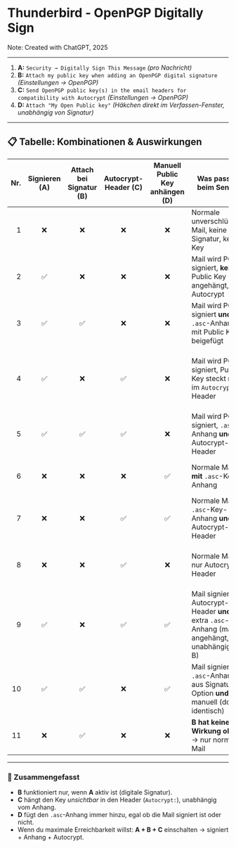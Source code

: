 # Thunderbird - OpenPGP Digitally Sign 
Note: Created with ChatGPT, 2025

---

1. **A:** `Security → Digitally Sign This Message` *(pro Nachricht)*
2. **B:** `Attach my public key when adding an OpenPGP digital signature` *(Einstellungen → OpenPGP)*
3. **C:** `Send OpenPGP public key(s) in the email headers for compatibility with Autocrypt` *(Einstellungen → OpenPGP)*
4. **D:** `Attach "My Open Public key"` *(Häkchen direkt im Verfassen-Fenster, unabhängig von Signatur)*

---

## 📋 Tabelle: Kombinationen & Auswirkungen

| Nr. | Signieren (A) | Attach bei Signatur (B) | Autocrypt-Header (C) | Manuell Public Key anhängen (D) | **Was passiert beim Senden**                                                                      | **Was sieht der Empfänger**                                                     |
| --: | :-----------: | :---------------------: | :------------------: | :-----------------------------: | ------------------------------------------------------------------------------------------------- | ------------------------------------------------------------------------------- |
|   1 |       ❌       |            ❌            |           ❌          |                ❌                | Normale unverschlüsselte Mail, keine Signatur, kein Key                                           | Normale Mail                                                                    |
|   2 |       ✅       |            ❌            |           ❌          |                ❌                | Mail wird PGP-signiert, **kein** Public Key angehängt, kein Autocrypt                             | Kann Signatur prüfen **nur wenn** Key schon bekannt                             |
|   3 |       ✅       |            ✅            |           ❌          |                ❌                | Mail wird PGP-signiert **und** `.asc`-Anhang mit Public Key beigefügt                             | Sieht Anhang `openpgpkey.asc`, kann Key manuell importieren                     |
|   4 |       ✅       |            ❌            |           ✅          |                ❌                | Mail wird PGP-signiert, Public Key steckt **nur** im `Autocrypt:`-Header                          | Autocrypt-fähige Clients importieren Key automatisch, andere sehen nichts extra |
|   5 |       ✅       |            ✅            |           ✅          |                ❌                | Mail wird PGP-signiert, `.asc`-Anhang **und** Autocrypt-Header                                    | Maximale Kompatibilität – Key für alle verfügbar                                |
|   6 |       ❌       |            ❌            |           ❌          |                ✅                | Normale Mail **mit** `.asc`-Key-Anhang                                                            | Kein Signatur-Check, Key kann importiert werden                                 |
|   7 |       ❌       |            ❌            |           ✅          |                ✅                | Normale Mail, `.asc`-Key-Anhang **und** Autocrypt-Header                                          | Key sowohl manuell als auch automatisch importierbar                            |
|   8 |       ❌       |            ❌            |           ✅          |                ❌                | Normale Mail, nur Autocrypt-Header                                                                | Key nur für Autocrypt-Clients automatisch verfügbar                             |
|   9 |       ✅       |            ❌            |           ✅          |                ✅                | Mail signiert, Autocrypt-Header **und** extra `.asc`-Anhang (manuell angehängt, unabhängig von B) | Key doppelt vorhanden                                                           |
|  10 |       ✅       |            ✅            |           ❌          |                ✅                | Mail signiert, `.asc`-Anhang aus Signatur-Option **und** manuell (doppelt identisch)              | Empfänger sieht Key zweimal                                                     |
|  11 |       ❌       |            ✅            |           ❌          |                ❌                | **B hat keine Wirkung ohne A** → nur normale Mail                                                 | Normale Mail                                                                    |

---

### 🔹 Zusammengefasst

* **B** funktioniert nur, wenn **A** aktiv ist (digitale Signatur).
* **C** hängt den Key *unsichtbar* in den Header (`Autocrypt:`), unabhängig vom Anhang.
* **D** fügt den `.asc`-Anhang immer hinzu, egal ob die Mail signiert ist oder nicht.
* Wenn du maximale Erreichbarkeit willst: **A + B + C** einschalten → signiert + Anhang + Autocrypt.
